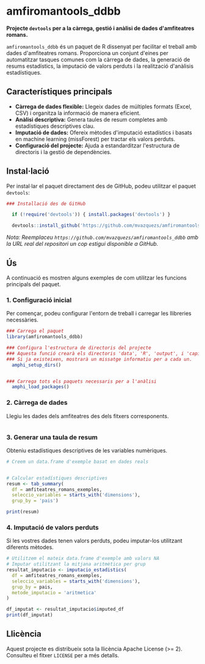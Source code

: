 # amfiromantools_ddbb

**Projecte `devtools` per a la càrrega, gestió i anàlisi de dades d'amfiteatres romans.**

`amfiromantools_ddbb` és un paquet de R dissenyat per facilitar el treball amb dades d'amfiteatres romans. Proporciona un conjunt d'eines per automatitzar tasques comunes com la càrrega de dades, la generació de resums estadístics, la imputació de valors perduts i la realització d'anàlisis estadístiques.

## Característiques principals

*   **Càrrega de dades flexible:** Llegeix dades de múltiples formats (Excel, CSV) i organitza la informació de manera eficient.
*   **Anàlisi descriptiva:** Genera taules de resum completes amb estadístiques descriptives clau.
*   **Imputació de dades:** Ofereix mètodes d'imputació estadístics i basats en machine learning (missForest) per tractar els valors perduts.
*   **Configuració del projecte:** Ajuda a estandarditzar l'estructura de directoris i la gestió de dependències.

## Instal·lació

Per instal·lar el paquet directament des de GitHub, podeu utilitzar el paquet `devtools`:

```r
### Installació des de GitHub

  if (!require('devtools')) { install.packages('devtools') }

  devtools::install_github('https://github.com/mvazquezs/amfiromantools_ddbb')

```

*Nota: Reemplaceu `https://github.com/mvazquezs/amfiromantools_ddbb` amb la URL real del repositori un cop estigui disponible a GitHub.*

## Ús

A continuació es mostren alguns exemples de com utilitzar les funcions principals del paquet.

### 1. Configuració inicial

Per començar, podeu configurar l'entorn de treball i carregar les llibreries necessàries.

```r
### Carrega el paquet
library(amfiromantools_ddbb)

### Configura l'estructura de directoris del projecte
### Aquesta funció crearà els directoris 'data', 'R', 'output', i 'capitols'.
### Si ja existeixen, mostrarà un missatge informatiu per a cada un.
  amphi_setup_dirs()


### Carrega tots els paquets necessaris per a l'anàlisi
  amphi_load_packages()
```

### 2. Càrrega de dades

Llegiu les dades dels amfiteatres des dels fitxers corresponents.

```r

```

### 3. Generar una taula de resum

Obteniu estadístiques descriptives de les variables numèriques.

```r
# Creem un data.frame d'exemple basat en dades reals


# Calcular estadístiques descriptives
resum <- tab_summary(
  df = amfiteatres_romans_exemples,
  seleccio_variables = starts_with('dimensions'),
  grup_by = 'pais')

print(resum)
```

### 4. Imputació de valors perduts

Si les vostres dades tenen valors perduts, podeu imputar-los utilitzant diferents mètodes.

```r
# Utilitzem el mateix data.frame d'exemple amb valors NA
# Imputar utilitzant la mitjana aritmètica per grup
resultat_imputacio <- imputacio_estadistics(
  df = amfiteatres_romans_exemples,
  seleccio_variables = starts_with('dimensions'),
  grup_by = pais,
  metode_imputacio = 'aritmetica'
)

df_imputat <- resultat_imputacio$imputed_df
print(df_imputat)
```

## Llicència

Aquest projecte es distribueix sota la llicència Apache License (>= 2). Consulteu el fitxer `LICENSE` per a més detalls.